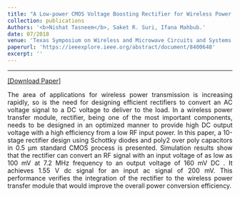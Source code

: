 ```yaml
---
title: "A Low-power CMOS Voltage Boosting Rectifier for Wireless Power Transfer Applications"
collection: publications
Authors: '<b>Nishat Tasneem</b>, Saket R. Suri, Ifana Mahbub.'
date: 07/2018
venue: 'Texas Symposium on Wireless and Microwave Circuits and Systems (WMCS)'
paperurl: 'https://ieeexplore.ieee.org/abstract/document/8400648'
excerpt: ''
---
```

---
<a href='https://ieeexplore.ieee.org/abstract/document/8400648' target="_blank">[Download Paper]</a>

<p align="justify">
The area of applications for wireless power transmission is increasing rapidly, so is the need for designing efficient rectifiers to convert an AC voltage signal to a DC voltage to deliver to the load. In a wireless power transfer module, rectifier, being one of the most important components, needs to be designed in an optimized manner to provide high DC output voltage with a high efficiency from a low RF input power. In this paper, a 10-stage rectifier design using Schottky diodes and poly2 over poly capacitors in 0.5 μm standard CMOS process is presented. Simulation results show that the rectifier can convert an RF signal with an input voltage of as low as 100 mV at 7.2 MHz frequency to an output voltage of 160 mV DC . It achieves 1.55 V dc signal for an input ac signal of 200 mV. This performance verifies the integration of the rectifier to the wireless power transfer module that would improve the overall power conversion efficiency.  
</p>

